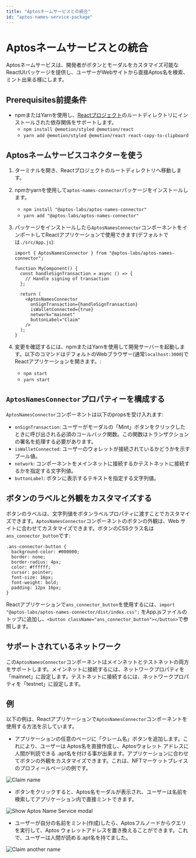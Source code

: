 ```yaml
---
title: "Aptosネームサービスとの統合"
id: "aptos-names-service-package"
---
```


# Aptosネームサービスとの統合

Aptosネームサービスは、開発者がボタンとモーダルをカスタマイズ可能なReactUIパッケージを提供し、ユーザーがWebサイトから直接Aptos名を検索、ミント出来る様にします。

## Prerequisites前提条件

- npmまたはYarnを使用し、[Reactプロジェクト](https://create-react-app.dev/docs/getting-started/)のルートディレクトリにインストールされた依存関係をサポートします。
  - `npm install @emotion/styled @emotion/react`
  - `yarn add @emotion/styled @emotion/react react-copy-to-clipboard`

## Aptosネームサービスコネクターを使う 

1. ターミナルを開き、Reactプロジェクトのルートディレクトリへ移動します。
2. npmかyarnを使用して`aptos-names-connector`パッケージをインストールします。 
   - `npm install "@aptos-labs/aptos-names-connector"`
   - `yarn add "@aptos-labs/aptos-names-connector"`
3. パッケージをインストールしたら`AptosNamesConnector`コンポーネントをインポートしてReactアプリケーションで使用できます(デフォルトでは`./src/App.js`):

   ```
   import { AptosNamesConnector } from "@aptos-labs/aptos-names-connector";

   function MyComponent() {
     const handleSignTransaction = async () => {
       // Handle signing of transaction
     };

     return (
       <AptosNamesConnector
         onSignTransaction={handleSignTransaction}
         isWalletConnected={true}
         network="mainnet"
         buttonLabel="Claim"
       />
     );
   }
   ```

4. 変更を確認するには、npmまたはYarnを使用して開発サーバーを起動します。以下のコマンドはデフォルトのWebブラウザー(通常`localhost:3000`)でReactアプリケーションを開きます。:
   - `npm start`
   - `yarn start`

## `AptosNamesConnector`プロパティーを構成する

`AptosNamesConnector`コンポーネントは以下のpropsを受け入れます:
- `onSignTransaction`: ユーザーがモーダルの「Mint」ボタンをクリックしたときに呼び出される必須のコールバック関数。この関数はトランザクションの署名を処理する必要があります。
- `isWalletConnected`: ユーザーのウォレットが接続されているかどうかを示すブール値。
- `network`: コンポーネントをメインネットに接続するかテストネットに接続するかを指定する文字列値。
- `buttonLabel`: ボタンに表示するテキストを指定する文字列値。

## ボタンのラベルと外観をカスタマイズする

ボタンのラベルは、文字列値をボタンラベルプロパティに渡すことでカスタマイズできます。`AptosNamesConnector`コンポーネントのボタンの外観は、Web サイトに合わせてカスタマイズできます。ボタンのCSSクラス名は`ans_connector_button`です:

```
.ans-connector-button {
  background-color: #000000;
  border: none;
  border-radius: 4px;
  color: #ffffff;
  cursor: pointer;
  font-size: 16px;
  font-weight: bold;
  padding: 12px 16px;
}
```

Reactアプリケーションで`ans_connector_button`を使用するには、`import "@aptos-labs/aptos-names-connector/dist/index.css";` をApp.jsファイルのトップに追加し、`<button className="ans_connector_button"></button>`で参照します。

## サポートされているネットワーク

この`AptosNamesConnector`コンポーネントはメインネットとテストネットの両方をサポートします。メインネットに接続するには、ネットワークプロパティを「mainnet」に設定します。テストネットに接続するには、ネットワークプロパティを「testnet」に設定します。

## 例

以下の例は、Reactアプリケーションで`AptosNamesConnector`コンポーネントを使用する方法を示しています。
<last image />

- アプリケーションの任意のページに「クレーム名」ボタンを追加します。これにより、ユーザーは Aptos名を直接作成し、Aptosウォレット アドレスに人間が判読できる .apt名を付ける事が出来ます。アプリケーションに合わせてボタンの外観をカスタマイズできます。これは、NFTマーケットプレイスのプロフィールページの例です。

<!-- ![Claim name](../../static/img/docs/ans_entrypoint_example.png) -->
![Claim name](/img/docs/ans_entrypoint_example.png)

- ボタンをクリックすると、Aptos名モーダルが表示され、ユーザーは名前を検索してアプリケーション内で直接ミントできます。

<!-- ![Show Aptos Name Service modal](../../static/img/docs/ans_entrypoint_modal_example.png) -->
![Show Aptos Name Service modal](/img/docs/ans_entrypoint_modal_example.png)

- ユーザーが自分の名前をミント(作成)したら、Aptosフルノードからクエリを実行して、Aptos ウォレットアドレスを置き換えることができます。これで、ユーザーは人間が読める.apt名を持てました。

<!-- ![Claim another name](../../static/img/docs/ans_entrypoint_with_other_name.png) -->
![Claim another name](/img/docs/ans_entrypoint_with_other_name.png)
